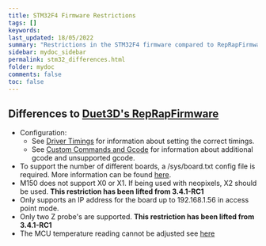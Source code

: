 ```yaml
---
title: STM32F4 Firmware Restrictions
tags: []
keywords: 
last_updated: 18/05/2022
summary: "Restrictions in the STM32F4 firmware compared to RepRapFirmware available on Duet3D hardware"
sidebar: mydoc_sidebar
permalink: stm32_differences.html
folder: mydoc
comments: false
toc: false
---
```


## Differences to [Duet3D's RepRapFirmware](https://github.com/Duet3D/RepRapFirmware)

* Configuration:
  * See [Driver Timings](driver_timings.html) for information about setting the correct timings.
  * See [Custom Commands and Gcode](custom_commands_gcode.html) for information about additional gcode and unsupported gcode. 
* To support the number of different boards, a /sys/board.txt config file is required. More information can be found [here](board_txt.html).
* M150 does not support X0 or X1. If being used with neopixels, X2 should be used. **This restriction has been lifted from 3.4.1-RC1**  
* Only supports an IP address for the board up to 192.168.1.56 in access point mode.
* Only two Z probe's are supported. **This restriction has been lifted from 3.4.1-RC1**
* The MCU temperature reading cannot be adjusted see [here](https://discord.com/channels/711873626080804914/746105511421804644/922959711752581140)